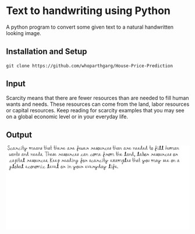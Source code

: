 # Text to handwriting using Python
A python program to convert some given text to a natural handwritten looking image.

## Installation and Setup
```
git clone https://github.com/whoparthgarg/House-Price-Prediction
```
## Input
Scarcity means that there are fewer resources than are needed to fill human wants and needs. These resources can come from the land, labor resources or capital resources. Keep reading for scarcity examples that you may see on a global economic level or in your everyday life.

## Output
<center><img src="handwriting.png" alt="logo"></center>
